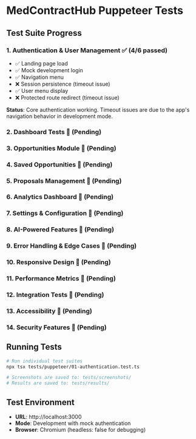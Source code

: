 # MedContractHub Puppeteer Tests

## Test Suite Progress

### 1. Authentication & User Management ✅ (4/6 passed)
- ✅ Landing page load
- ✅ Mock development login  
- ✅ Navigation menu
- ❌ Session persistence (timeout issue)
- ✅ User menu display
- ❌ Protected route redirect (timeout issue)

**Status**: Core authentication working. Timeout issues are due to the app's navigation behavior in development mode.

### 2. Dashboard Tests 🔄 (Pending)
### 3. Opportunities Module 🔄 (Pending)
### 4. Saved Opportunities 🔄 (Pending)
### 5. Proposals Management 🔄 (Pending)
### 6. Analytics Dashboard 🔄 (Pending)
### 7. Settings & Configuration 🔄 (Pending)
### 8. AI-Powered Features 🔄 (Pending)
### 9. Error Handling & Edge Cases 🔄 (Pending)
### 10. Responsive Design 🔄 (Pending)
### 11. Performance Metrics 🔄 (Pending)
### 12. Integration Tests 🔄 (Pending)
### 13. Accessibility 🔄 (Pending)
### 14. Security Features 🔄 (Pending)

## Running Tests

```bash
# Run individual test suites
npx tsx tests/puppeteer/01-authentication.test.ts

# Screenshots are saved to: tests/screenshots/
# Results are saved to: tests/results/
```

## Test Environment

- **URL**: http://localhost:3000
- **Mode**: Development with mock authentication
- **Browser**: Chromium (headless: false for debugging)
